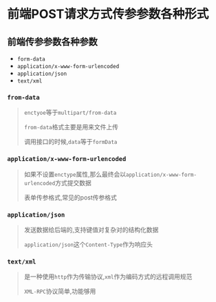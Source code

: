 # 前端POST请求方式传参参数各种形式

## 前端传参参数各种参数

- `form-data`
- `application/x-www-form-urlencoded`
- `application/json`
- `text/xml`

### `from-data`

> `enctyoe`等于`multipart/from-data`
>
> `from-data`格式主要是用来文件上传
>
> 调用接口的时候,`data`等于`formData`

### `application/x-www-form-urlencoded`

> 如果不设置`enctype`属性,那么最终会以`application/x-www-form-urlencoded`方式提交数据
>
> 表单传参格式,常见的post传参格式

### `application/json`

> 发送数据给后端的,支持键值对复杂对的结构化数据
>
> `application/json`这个`Content-Type`作为响应头

### `text/xml`

> 是一种使用`http`作为传输协议,`xml`作为编码方式的远程调用规范
>
> `XML-RPC`协议简单,功能够用